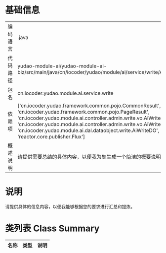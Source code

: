 # 基础信息

|      |      |
|------|------|
| 编码语言 | .java |
| 代码路径 | yudao-module-ai/yudao-module-ai-biz/src/main/java/cn/iocoder/yudao/module/ai/service/write/AiWriteService.java |
| 包名 | cn.iocoder.yudao.module.ai.service.write |
| 依赖项 | ['cn.iocoder.yudao.framework.common.pojo.CommonResult', 'cn.iocoder.yudao.framework.common.pojo.PageResult', 'cn.iocoder.yudao.module.ai.controller.admin.write.vo.AiWriteGenerateReqVO', 'cn.iocoder.yudao.module.ai.controller.admin.write.vo.AiWritePageReqVO', 'cn.iocoder.yudao.module.ai.dal.dataobject.write.AiWriteDO', 'reactor.core.publisher.Flux'] |
| 概述说明 | 请提供需要总结的具体内容，以便我为您生成一个简洁的概要说明。 |

# 说明

请提供具体的信息内容，以便我能够根据您的要求进行汇总和提炼。

# 类列表 Class Summary

| 名称   | 类型  | 说明 |
|-------|------|-------------|




